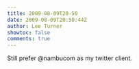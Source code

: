 ```yaml
---
title: 2009-08-09T20-50
date: 2009-08-09T20:50:44Z
author: Lee Turner
showtoc: false
comments: true
---
```


Still prefer @nambucom as my twitter client.

